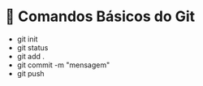 # 🧠 Comandos Básicos do Git
- git init
- git status
- git add .
- git commit -m "mensagem"
- git push
